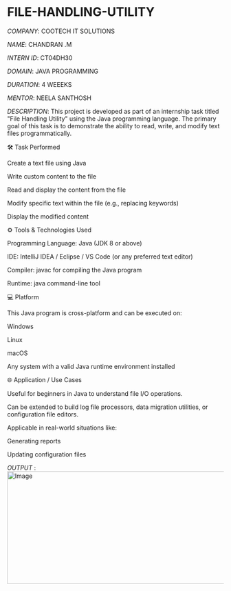 # FILE-HANDLING-UTILITY
*COMPANY*: COOTECH IT SOLUTIONS

*NAME*: CHANDRAN .M

*INTERN ID*: CT04DH30

*DOMAIN*: JAVA PROGRAMMING

*DURATION*: 4 WEEEKS

*MENTOR*: NEELA SANTHOSH

*DESCRIPTION*: This project is developed as part of an internship task titled "File Handling Utility" using the Java programming language. The primary goal of this task is to demonstrate the ability to read, write, and modify text files programmatically.

🛠 Task Performed

Create a text file using Java

Write custom content to the file

Read and display the content from the file

Modify specific text within the file (e.g., replacing keywords)

Display the modified content


⚙ Tools & Technologies Used

Programming Language: Java (JDK 8 or above)

IDE: IntelliJ IDEA / Eclipse / VS Code (or any preferred text editor)

Compiler: javac for compiling the Java program

Runtime: java command-line tool


💻 Platform

This Java program is cross-platform and can be executed on:

Windows

Linux

macOS

Any system with a valid Java runtime environment installed



🌐 Application / Use Cases

Useful for beginners in Java to understand file I/O operations.

Can be extended to build log file processors, data migration utilities, or configuration file editors.

Applicable in real-world situations like:

Generating reports

Updating configuration files

*OUTPUT* :<img width="523" height="261" alt="Image" src="https://github.com/user-attachments/assets/e6ee2dc3-4760-4a78-9599-5d99f83f1a6c" />
